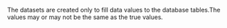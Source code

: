 The datasets are created only to fill data values to the database tables.The values may or may not be the same as the true values.
